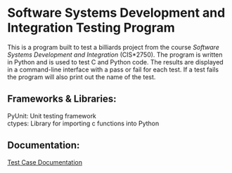<h1>Software Systems Development and Integration Testing Program</h1>
This is a program built to test a billiards project from the course <i>Software Systems Development and Integration</i> (CIS*2750). The program is written in Python and is used to test C and Python code. The results are displayed in a command-line interface with a pass or fail for each test. If a test fails the program will also print out the name of the test.

<h2>Frameworks & Libraries:</h2>
PyUnit: Unit testing framework<br>
ctypes: Library for importing c functions into Python

<h2>Documentation:</h2>
<a href="https://docs.google.com/spreadsheets/d/15O-gPL1UNBE3bguOtaOZPWfk6YrOXoaCY6CkM7rRQIY/edit?usp=sharing">Test Case Documentation<a>